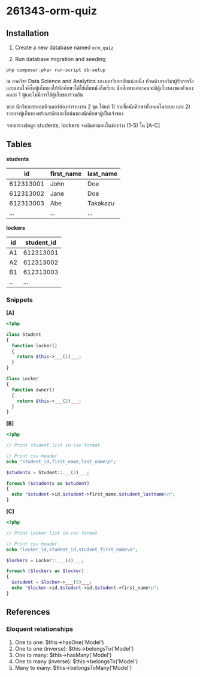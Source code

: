 # 261343-orm-quiz

## Installation

1. Create a new database named `orm_quiz`

2. Run database migration and seeding

```
php composer.phar run-script db-setup
```

ณ ภาควิชา Data Science and Analytics ของมหาวิทยาลัยแห่งหนึ่ง หัวหน้าภาควิชาผู้รักการวิ่งและแสนใจดีซื้อตู้เก็บของให้นักศึกษาได้ใช้เก็บหนังสือเรียน นักศึกษาแต่ละคนจะมีตู้เก็บของของตัวเองคนละ 1 ตู้และไม่มีการใช้ตู้เก็บของร่วมกัน

ซอล นักวิชาการคอมพิวเตอร์ต้องทำรายงาน 2 ชุด ได้แก่ 1) รายชื่อนักศึกษาทั้งหมดในระบบ และ 2) รายการตู้เก็บของพร้อมรหัสและชื่อต้นของนักศึกษาผู้เป็นเจ้าของ 

จากตารางข้อมูล students, lockers จงเติมคำตอบในช่องว่าง (1-5) ใน [A-C]

## Tables

**students**

|    id     | first_name | last_name |
|-----------|------------|-----------|
| 612313001 | John       | Doe       |
| 612313002 | Jane       | Doe       |
| 612313003 | Abe        | Takakazu  |
|    ...    |     ...    |    ...    |


**lockers**

| id | student_id |
|----|------------|
| A1 | 612313001  |
| A2 | 612313002  |
| B1 | 612313003  |
| .. |     ...    |

### Snippets

**[A]**

```php
<?php

class Student
{
  function locker()
  {
    return $this->___(1)___;
  }
}

Class Locker
{
  function owner()
  {
    return $this->___(2)___;
  }
}
```

**[B]**

```php
<?php

// Print student list in csv format

// Print csv header
echo "student_id,first_name,last_name\n";

$students = Student::___(3)___;

foreach ($students as $student)
{
  echo "$student->id,$student->first_name,$student_lastname\n";
}
```

**[C]**

```php
<?php

// Print locker list in csv format

// Print csv header
echo "locker_id,student_id,student_first_name\n";

$lockers = Locker::___(4)___;

foreach ($lockers as $locker)
{
  $student = $locker->___(5)___;
  echo "$locker->id,$student->id,$student->first_name\n";
}
```

## References

### Eloquent relationships

1. One to one: $this->hasOne('Model')
2. One to one (inverse): $this->belongsTo('Model')
3. One to many: $this->hasMany('Model')
4. One to many (inverse): $this->belongsTo('Model')
5. Many to many: $this->belongsToMany('Model')

